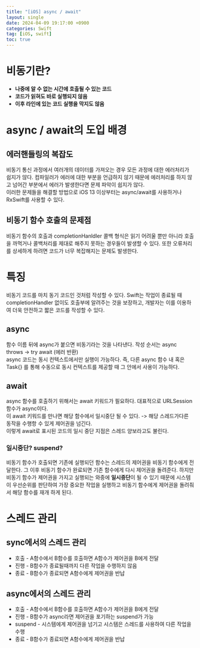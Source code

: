 ```yaml
---
title: "[iOS] async / await"
layout: single
date: 2024-04-09 19:17:00 +0900
categories: Swift
tag: [iOS, swift]
toc: true
---
```


# 비동기란?
* **나중에 알 수 없는 시간에 호출될 수 있는 코드**
* **코드가 읽혀도 바로 실행되지 않음**
* **이후 라인에 있는 코드 실행을 막지도 않음**

# async / await의 도입 배경
## 에러핸들링의 복잡도
비동기 통신 과정에서 여러개의 데이터를 가져오는 경우 모든 과정에 대한 에러처리가 쉽지가 않다. 컴파일러가 에러에 대한 부분을 언급하지 않기 때문에 에러처리를 하지 않고 넘어간 부분에서 에러가 발생한다면 문제 파악이 쉽지가 않다. <br>
이러한 문제들을 해결할 방법으로 iOS 13 이상부터는 async/await를 사용하거나 RxSwift를 사용할 수 있다.

## 비동기 함수 호출의 문제점
비동기 함수의 호출과 completionHanldler 콜백 형식은 읽기 어려울 뿐만 아니라 호출을 까먹거나 콜백처리를 제대로 해주지 못하는 경우들이 발생할 수 있다. 또한 오류처리를 상세하게 하려면 코드가 너무 복잡해지는 문제도 발생한다.

# 특징
비동기 코드를 마치 동기 코드인 것처럼 작성할 수 있다. Swift는 작업이 종료될 때 completionHandler 없이도 호출부에 알려주는 것을 보장하고, 개발자는 이를 이용하여 더욱 안전하고 짧은 코드를 작성할 수 있다.

## async
함수 이름 뒤에 async가 붙으면 비동기라는 것을 나타낸다. 작성 순서는 async throws -> try await (에러 반환) <br>
async 코드는 동시 컨텍스트에서만 실행이 가능하다. 즉, 다른 async 함수 내 혹은 Task{} 를 통해 수동으로 동시 컨텍스트를 제공할 때 그 안에서 사용이 가능하다.

## await
async 함수를 호출하기 위해서는 await 키워드가 필요하다. 대표적으로 URLSession 함수가 async이다. <br>
이 await 키워드를 만나면 해당 함수에서 일시중단 될 수 있다. -> 해당 스레드가다른 동작을 수행항 수 있게 제어권을 넘긴다. <br>
이렇게 await로 표시된 코드의 일시 중단 지점은 스레드 양보라고도 불린다.

### 일시중단? suspend?
비동기 함수가 호출되면 기존에 실행되던 함수는 스레드의 제어권을 비동기 함수에게 전달한다. 그 이후 비동기 함수가 완료되면 기존 함수에게 다시 제어권을 돌려준다. 하지만 비동기 함수가 제어권을 가지고 실행되는 와중에 **일시중단**이 될 수 있기 때문에 시스템이 우선순위를 판단하여 가장 중요한 작업을 실행하고 비동기 함수에게 제어권을 돌려줘서 해당 함수를 재개 하게 된다.

# 스레드 관리
## sync에서의 스레드 관리
* 호출 - A함수에서 B함수를 호출하면 A함수가 제어권을 B에게 전달
* 진행 - B함수가 종료될때까지 다른 작업을 수행하지 않음
* 종료 - B함수가 종료되면 A함수에게 제어권을 반납
 
## async에서의 스레드 관리
* 호출 - A함수에서 B함수를 호출하면 A함수가 제어권을 B에게 전달
* 진행 - B함수가 async라면 제어권을 포기하는 suspend가 가능
* suspend - 시스템에게 제어권을 넘기고 시스템은 스레드를 사용하여 다른 작업을 수행
* 종료 - B함수가 종료되면 A함수에게 제어권을 반납